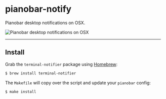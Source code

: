 pianobar-notify
===========

Pianobar desktop notifications on OSX.

![Pianobar desktop notifications on OSX](https://cloud.githubusercontent.com/assets/1633451/6342993/090cd23a-bb96-11e4-9213-be70e723829c.png)

---

## Install

Grab the `terminal-notifier` package using [Homebrew](http://brew.sh/):

```bash
$ brew install terminal-notifier
```

The `Makefile` will copy over the script and update your `pianobar` config:

```bash
$ make install
```
